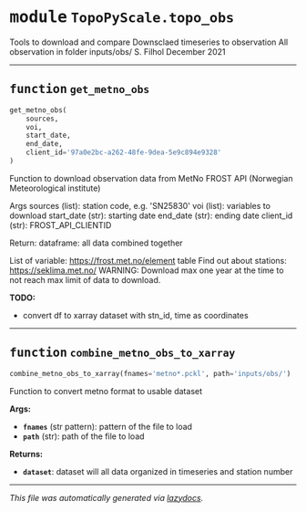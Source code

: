 <!-- markdownlint-disable -->

# <kbd>module</kbd> `TopoPyScale.topo_obs`
Tools to download and compare Downsclaed timeseries to observation All observation in folder inputs/obs/ S. Filhol December 2021 


---

## <kbd>function</kbd> `get_metno_obs`

```python
get_metno_obs(
    sources,
    voi,
    start_date,
    end_date,
    client_id='97a0e2bc-a262-48fe-9dea-5e9c894e9328'
)
```

Function to download observation data from MetNo FROST API (Norwegian Meteorological institute) 

Args  sources (list): station code, e.g. 'SN25830'  voi (list): variables to download  start_date (str): starting date  end_date (str): ending date  client_id (str): FROST_API_CLIENTID 

Return:   dataframe: all data combined together 

List of variable: https://frost.met.no/element table Find out about stations: https://seklima.met.no/  WARNING: Download max one year at the time to not reach max limit of data to download. 



**TODO:**
 
- convert df to xarray dataset with stn_id, time as coordinates 


---

## <kbd>function</kbd> `combine_metno_obs_to_xarray`

```python
combine_metno_obs_to_xarray(fnames='metno*.pckl', path='inputs/obs/')
```

Function to convert metno format to usable dataset 



**Args:**
 
 - <b>`fnames`</b> (str pattern):  pattern of the file to load 
 - <b>`path`</b> (str):  path of the file to load 



**Returns:**
 
 - <b>`dataset`</b>:  dataset will all data organized in timeseries and station number 




---

_This file was automatically generated via [lazydocs](https://github.com/ml-tooling/lazydocs)._
